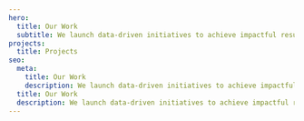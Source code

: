 ```yaml
---
hero:
  title: Our Work
  subtitle: We launch data-driven initiatives to achieve impactful results
projects:
  title: Projects
seo:
  meta:
    title: Our Work
    description: We launch data-driven initiatives to achieve impactful results
  title: Our Work
  description: We launch data-driven initiatives to achieve impactful results
---
```

